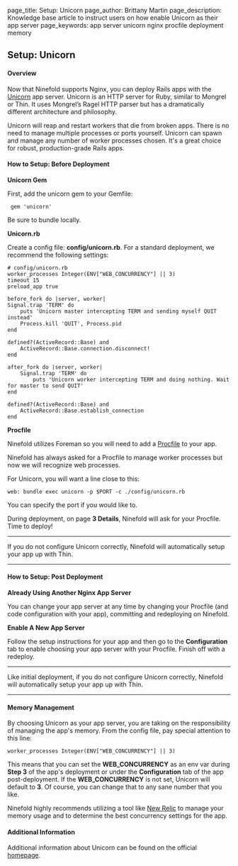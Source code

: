 page_title: Setup: Unicorn
page_author: Brittany Martin
page_description: Knowledge base article to instruct users on how enable Unicorn as their app server
page_keywords: app server unicorn nginx procfile deployment memory

## Setup: Unicorn

#### Overview

Now that Ninefold supports Nginx, you can deploy Rails apps with the [Unicorn](https://github.com/blog/517-unicorn) app server. Unicorn is an HTTP server for Ruby, similar to Mongrel or Thin. It uses Mongrel’s Ragel HTTP parser but has a dramatically different architecture and philosophy.

Unicorn will reap and restart workers that die from broken apps. There is no need to manage multiple processes or ports yourself. Unicorn can spawn and manage any number of worker processes chosen. It's a great choice for robust, production-grade Rails apps.

#### How to Setup: Before Deployment

__Unicorn Gem__

First, add the unicorn gem to your Gemfile:

	 gem 'unicorn'

Be sure to bundle locally.

__Unicorn.rb__

Create a config file: __config/unicorn.rb__. For a standard deployment, we recommend the following settings:

	# config/unicorn.rb
	worker_processes Integer(ENV["WEB_CONCURRENCY"] || 3)
	timeout 15
	preload_app true

	before_fork do |server, worker|
  	Signal.trap 'TERM' do
    	puts 'Unicorn master intercepting TERM and sending myself QUIT instead'
    	Process.kill 'QUIT', Process.pid
 	end

  	defined?(ActiveRecord::Base) and
    	ActiveRecord::Base.connection.disconnect!
	end

	after_fork do |server, worker|
  		Signal.trap 'TERM' do
    		puts 'Unicorn worker intercepting TERM and doing nothing. Wait for master to send QUIT'
  	end

  	defined?(ActiveRecord::Base) and
    	ActiveRecord::Base.establish_connection
	end

__Procfile__

Ninefold utilizes Foreman so you will need to add a [Procfile](http://help.ninefold.com/apps/what_is_a_procfile/) to your app. 

Ninefold has always asked for a Procfile to manage worker processes but now we will recognize web processes.

For Unicorn, you will want a line close to this:

	web: bundle exec unicorn -p $PORT -c ./config/unicorn.rb

You can specify the port if you would like to. 

During deployment, on page __3 Details__, Ninefold will ask for your Procfile. Time to deploy!

***
If you do not configure Unicorn correctly, Ninefold will automatically setup your app up with Thin.
***

#### How to Setup: Post Deployment

__Already Using Another Nginx App Server__

You can change your app server at any time by changing your Procfile (and code configuration with your app), committing and redeploying on Ninefold.

__Enable A New App Server__

Follow the setup instructions for your app and then go to the __Configuration__ tab to enable choosing your app server with your Procfile. Finish off with a redeploy.

***
Like initial deployment, if you do not configure Unicorn correctly, Ninefold will automatically setup your app up with Thin.
***

#### Memory Management

By choosing Unicorn as your app server, you are taking on the responsibility of managing the app's memory. From the config file, pay special attention to this line:

	worker_processes Integer(ENV["WEB_CONCURRENCY"] || 3)

This means that you can set the __WEB_CONCURRENCY__ as an env var during __Step 3__ of the app's deployment or under the __Configuration__ tab of the app post-deployment. If the __WEB_CONCURRENCY__ is not set, Unicorn will default to __3__. Of course, you can change that to any sane number that you like.

Ninefold highly recommends utilizing a tool like [New Relic](http://newrelic.com/) to manage your memory usage and to determine the best concurrency settings for the app.

#### Additional Information

Additional information about Unicorn can be found on the official [homepage](http://unicorn.bogomips.org/).
